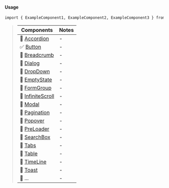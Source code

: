 #### Usage

```markdown
import { ExampleComponent1, ExampleComponent2, ExampleComponent3 } from 'y-ui/dist/components';
```

> | Components                                       | Notes |
> | ------------------------------------------------ | ----- |
> | 🔳 [Accordion](#/Components/Accordion)           | -     |
> | ✅ [Button](#/Components/Button)                 | -     |
> | 🔳 [Breadcrumb](#/Components/Breadcrumb)         | -     |
> | 🔳 [Dialog](#/Components/Dialog)                 | -     |
> | 🔳 [DropDown](#/Components/DropDown)             | -     |
> | 🔳 [EmptyState](#/Components/EmptyState)         | -     |
> | 🔳 [FormGroup](#/Components/FormGroup)           | -     |
> | 🔳 [InfiniteScroll](#/Components/InfiniteScroll) | -     |
> | 🔳 [Modal](#/Components/Modal)                   | -     |
> | 🔳 [Pagination](#/Components/Pagination)         | -     |
> | 🔳 [Popover](#/Components/Popover)               | -     |
> | 🔳 [PreLoader](#/Components/PreLoader)           | -     |
> | 🔳 [SearchBox](#/Components/SearchBox)           | -     |
> | 🔳 [Tabs](#/Components/Tabs)                     | -     |
> | 🔳 [Table](#/Components/Table)                   | -     |
> | 🔳 [TimeLine](#/Components/TimeLine)             | -     |
> | 🔳 [Toast](#/Components/Toast)                   | -     |
> | 🔳 ...                                           | -     |
